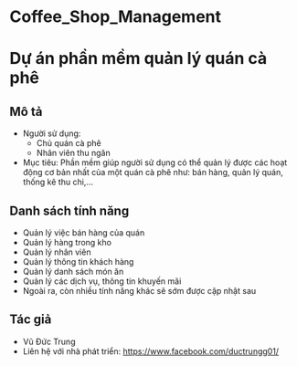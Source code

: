 # Coffee_Shop_Management
# Dự án phần mềm quản lý quán cà phê
## Mô tả
- Người sử dụng:
  - Chủ quán cà phê
  - Nhân viên thu ngân
- Mục tiêu: Phần mềm giúp người sử dụng có thể quản lý được các hoạt động cơ bản nhất của một quán cà phê như: bán hàng, quản lý quán, thống kê thu chi,...

## Danh sách tính năng
- Quản lý việc bán hàng của quán
- Quản lý hàng trong kho
- Quản lý nhân viên
- Quản lý thông tin khách hàng
- Quản lý danh sách món ăn
- Quản lý các dịch vụ, thông tin khuyến mãi
- Ngoài ra, còn nhiều tính năng khác sẽ sớm được cập nhật sau
		
## Tác giả
- Vũ Đức Trung
- Liên hệ với nhà phát triển: https://www.facebook.com/ductrungg01/
